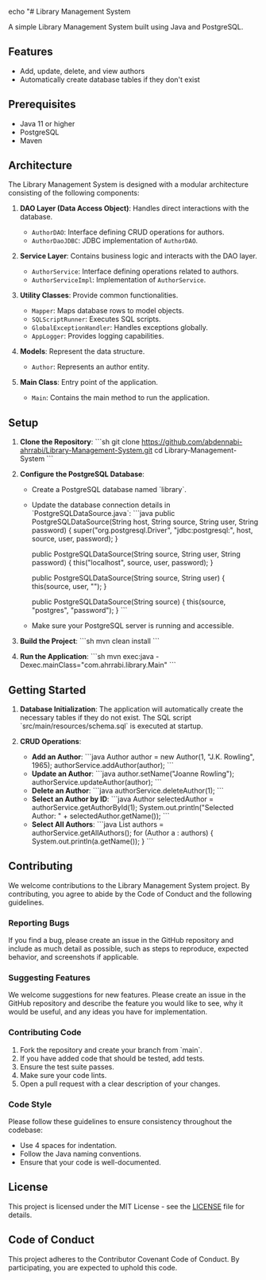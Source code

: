 echo "# Library Management System

A simple Library Management System built using Java and PostgreSQL.

## Features

- Add, update, delete, and view authors
- Automatically create database tables if they don't exist

## Prerequisites

- Java 11 or higher
- PostgreSQL
- Maven

## Architecture

The Library Management System is designed with a modular architecture consisting of the following components:

1. **DAO Layer (Data Access Object)**: Handles direct interactions with the database.
    - `AuthorDAO`: Interface defining CRUD operations for authors.
    - `AuthorDaoJDBC`: JDBC implementation of `AuthorDAO`.

2. **Service Layer**: Contains business logic and interacts with the DAO layer.
    - `AuthorService`: Interface defining operations related to authors.
    - `AuthorServiceImpl`: Implementation of `AuthorService`.

3. **Utility Classes**: Provide common functionalities.
    - `Mapper`: Maps database rows to model objects.
    - `SQLScriptRunner`: Executes SQL scripts.
    - `GlobalExceptionHandler`: Handles exceptions globally.
    - `AppLogger`: Provides logging capabilities.

4. **Models**: Represent the data structure.
    - `Author`: Represents an author entity.

5. **Main Class**: Entry point of the application.
    - `Main`: Contains the main method to run the application.


## Setup

1. **Clone the Repository**:
   \`\`\`sh
   git clone https://github.com/abdennabi-ahrrabi/Library-Management-System.git
   cd Library-Management-System
   \`\`\`

2. **Configure the PostgreSQL Database**:
    - Create a PostgreSQL database named \`library\`.
    - Update the database connection details in \`PostgreSQLDataSource.java\`:
      \`\`\`java
      public PostgreSQLDataSource(String host, String source, String user, String password) {
      super(\"org.postgresql.Driver\", \"jdbc:postgresql:\", host, source, user, password);
      }

      public PostgreSQLDataSource(String source, String user, String password) {
      this(\"localhost\", source, user, password);
      }

      public PostgreSQLDataSource(String source, String user) {
      this(source, user, \"\");
      }

      public PostgreSQLDataSource(String source) {
      this(source, \"postgres\", \"password\");
      }
      \`\`\`
    - Make sure your PostgreSQL server is running and accessible.

3. **Build the Project**:
   \`\`\`sh
   mvn clean install
   \`\`\`

4. **Run the Application**:
   \`\`\`sh
   mvn exec:java -Dexec.mainClass=\"com.ahrrabi.library.Main\"
   \`\`\`

## Getting Started

1. **Database Initialization**:
   The application will automatically create the necessary tables if they do not exist. The SQL script \`src/main/resources/schema.sql\` is executed at startup.

2. **CRUD Operations**:
    - **Add an Author**:
      \`\`\`java
      Author author = new Author(1, \"J.K. Rowling\", 1965);
      authorService.addAuthor(author);
      \`\`\`
    - **Update an Author**:
      \`\`\`java
      author.setName(\"Joanne Rowling\");
      authorService.updateAuthor(author);
      \`\`\`
    - **Delete an Author**:
      \`\`\`java
      authorService.deleteAuthor(1);
      \`\`\`
    - **Select an Author by ID**:
      \`\`\`java
      Author selectedAuthor = authorService.getAuthorById(1);
      System.out.println(\"Selected Author: \" + selectedAuthor.getName());
      \`\`\`
    - **Select All Authors**:
      \`\`\`java
      List<Author> authors = authorService.getAllAuthors();
      for (Author a : authors) {
      System.out.println(a.getName());
      }
      \`\`\`

## Contributing

We welcome contributions to the Library Management System project. By contributing, you agree to abide by the Code of Conduct and the following guidelines.

### Reporting Bugs

If you find a bug, please create an issue in the GitHub repository and include as much detail as possible, such as steps to reproduce, expected behavior, and screenshots if applicable.

### Suggesting Features

We welcome suggestions for new features. Please create an issue in the GitHub repository and describe the feature you would like to see, why it would be useful, and any ideas you have for implementation.

### Contributing Code

1. Fork the repository and create your branch from \`main\`.
2. If you have added code that should be tested, add tests.
3. Ensure the test suite passes.
4. Make sure your code lints.
5. Open a pull request with a clear description of your changes.

### Code Style

Please follow these guidelines to ensure consistency throughout the codebase:

- Use 4 spaces for indentation.
- Follow the Java naming conventions.
- Ensure that your code is well-documented.

## License

This project is licensed under the MIT License - see the [LICENSE](LICENSE) file for details.

## Code of Conduct

This project adheres to the Contributor Covenant Code of Conduct. By participating, you are expected to uphold this code.